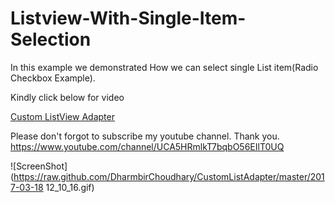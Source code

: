 # Listview-With-Single-Item-Selection
In this example we demonstrated How we can select single List item(Radio Checkbox Example).

Kindly click below for video

[Custom ListView Adapter](https://www.youtube.com/watch?v=s4JwU28VMko)

Please don't forgot to subscribe my youtube channel. Thank you. https://www.youtube.com/channel/UCA5HRmlkT7bqbO56EIlT0UQ

![ScreenShot](https://raw.github.com/DharmbirChoudhary/CustomListAdapter/master/2017-03-18 12_10_16.gif)


